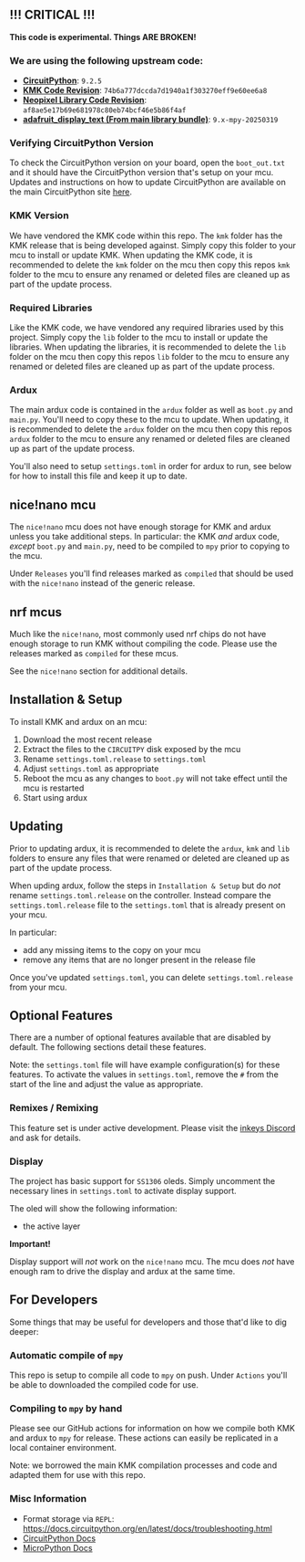 ## !!! CRITICAL !!!

**This code is experimental. Things ARE BROKEN!**

### We are using the following upstream code:

- [**CircuitPython**](https://circuitpython.org/): `9.2.5`
- [**KMK Code Revision**](https://github.com/KMKfw/kmk_firmware): `74b6a777dccda7d1940a1f303270eff9e60ee6a8`
- [**Neopixel Library Code Revision**](https://github.com/adafruit/Adafruit_CircuitPython_NeoPixel/blob/main/neopixel.py): `af8ae5e17b69e681978c80eb74bcf46e5b86f4af`
- [**adafruit_display_text (From main library bundle)**](https://circuitpython.org/libraries): `9.x-mpy-20250319`

### Verifying CircuitPython Version

To check the CircuitPython version on your board, open the `boot_out.txt` and it should have the CircuitPython version that's setup on your mcu. Updates and instructions on how to update CircuitPython are available on the main CircuitPython site [here](https://circuitpython.org/downloads).

### KMK Version

We have vendored the KMK code within this repo. The `kmk` folder has the KMK release that is being developed against. Simply copy this folder to your mcu to install or update KMK. When updating the KMK code, it is recommended to delete the `kmk` folder on the mcu then copy this repos `kmk` folder to the mcu to ensure any renamed or deleted files are cleaned up as part of the update process.

### Required Libraries

Like the KMK code, we have vendored any required libraries used by this project. Simply copy the `lib` folder to the mcu to install or update the libraries. When updating the libraries, it is recommended to delete the `lib` folder on the mcu then copy this repos `lib` folder to the mcu to ensure any renamed or deleted files are cleaned up as part of the update process.

### Ardux

The main ardux code is contained in the `ardux` folder as well as `boot.py` and `main.py`. You'll need to copy these to the mcu to update. When updating, it is recommended to delete the `ardux` folder on the mcu then copy this repos `ardux` folder to the mcu to ensure any renamed or deleted files are cleaned up as part of the update process.

You'll also need to setup `settings.toml` in order for ardux to run, see below for how to install this file and keep it up to date.

## nice!nano mcu

The `nice!nano` mcu does not have enough storage for KMK and ardux unless you take additional steps. In particular: the KMK *and* ardux code, *except* `boot.py` and `main.py`, need to be compiled to `mpy` prior to copying to the mcu.

Under `Releases` you'll find releases marked as `compiled` that should be used with the `nice!nano` instead of the generic release.

## nrf mcus

Much like the `nice!nano`, most commonly used nrf chips do not have enough storage to run KMK without compiling the code. Please use the releases marked as `compiled` for these mcus.

See the `nice!nano` section for additional details.

## Installation & Setup

To install KMK and ardux on an mcu:

1. Download the most recent release
1. Extract the files to the `CIRCUITPY` disk exposed by the mcu
1. Rename `settings.toml.release` to `settings.toml`
1. Adjust `settings.toml` as appropriate
1. Reboot the mcu as any changes to `boot.py` will not take effect until the mcu is restarted
1. Start using ardux

## Updating

Prior to updating ardux, it is recommended to delete the `ardux`, `kmk` and `lib` folders to ensure any files that were renamed or deleted are cleaned up as part of the update process.

When upding ardux, follow the steps in `Installation & Setup` but do *not* rename `settings.toml.release` on the controller. Instead compare the `settings.toml.release` file to the `settings.toml` that is already present on your mcu. 

In particular:

- add any missing items to the copy on your mcu
- remove any items that are no longer present in the release file

Once you've updated `settings.toml`, you can delete `settings.toml.release` from your mcu.

## Optional Features

There are a number of optional features available that are disabled by default. The following sections detail these features.

Note: the `settings.toml` file will have example configuration(s) for these features. To activate the values in `settings.toml`, remove the `#` from the start of the line and adjust the value as appropriate.

### Remixes / Remixing

This feature set is under active development. Please visit the [inkeys Discord](https://discord.gg/fGUjnUuAVQ) and ask for details.

### Display

The project has basic support for `SS1306` oleds. Simply uncomment the necessary lines in `settings.toml` to activate display support.

The oled will show the following information:

- the active layer

**Important!**

Display support will *not* work on the `nice!nano` mcu. The mcu does *not* have enough ram to drive the display and ardux at the same time.

## For Developers

Some things that may be useful for developers and those that'd like to dig deeper:

### Automatic compile of `mpy`

This repo is setup to compile all code to `mpy` on push. Under `Actions` you'll be able to downloaded the compiled code for use.

### Compiling to `mpy` by hand

Please see our GitHub actions for information on how we compile both KMK and ardux to `mpy` for release. These actions can easily be replicated in a local container environment.

Note: we borrowed the main KMK compilation processes and code and adapted them for use with this repo.

### Misc Information

- Format storage via `REPL`: https://docs.circuitpython.org/en/latest/docs/troubleshooting.html
- [CircuitPython Docs](https://docs.circuitpython.org/en/latest/docs/environment.html#environment-variables)
- [MicroPython Docs](https://docs.micropython.org/en/latest/index.html)
